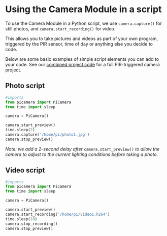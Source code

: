﻿# Using the Camera Module in a script

To use the Camera Module in a Python script, we use  ```camera.capture()``` for still photos, and ```camera.start_recording()``` for video.

This allows you to take pictures and videos as part of your own program, triggered by the PIR sensor, time of day or anything else you decide to code.

Below are some basic examples of simple script elements you can add to your code. See our [combined project code](https://github.com/ThePiHut/pir-camera-case/tree/master/examples/pir-camera-code) for a full PIR-triggered camera project.
## Photo script
```python
#imports
from picamera import PiCamera
from time import sleep

camera = PiCamera()

camera.start_preview()
time.sleep(2)
camera.capture('/home/pi/photo1.jpg')
camera.stop_preview()
```
*Note: we add a 2-second delay after* ```camera.start_preview()``` *to allow the camera to adjust to the current lighting conditions before taking a photo.*
## Video script
```python
#imports
from picamera import PiCamera
from time import sleep

camera = PiCamera()

camera.start_preview()
camera.start_recording('/home/pi/video1.h264')
time.sleep(10)
camera.stop_recording()
camera.stop_preview()
```
